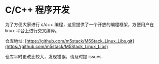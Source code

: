 # C/C++ 程序开发

为了方便大家进行 c/c++ 编程，这里提供了一个开放的编程框架，方便用户在 linux 平台上进行交叉编译。

仓库地址: [https://github.com/m5stack/M5Stack_Linux_Libs.git](https://github.com/m5stack/M5Stack_Linux_Libs)

仓库平时更改比较大，发现错误，请及时提 issues.